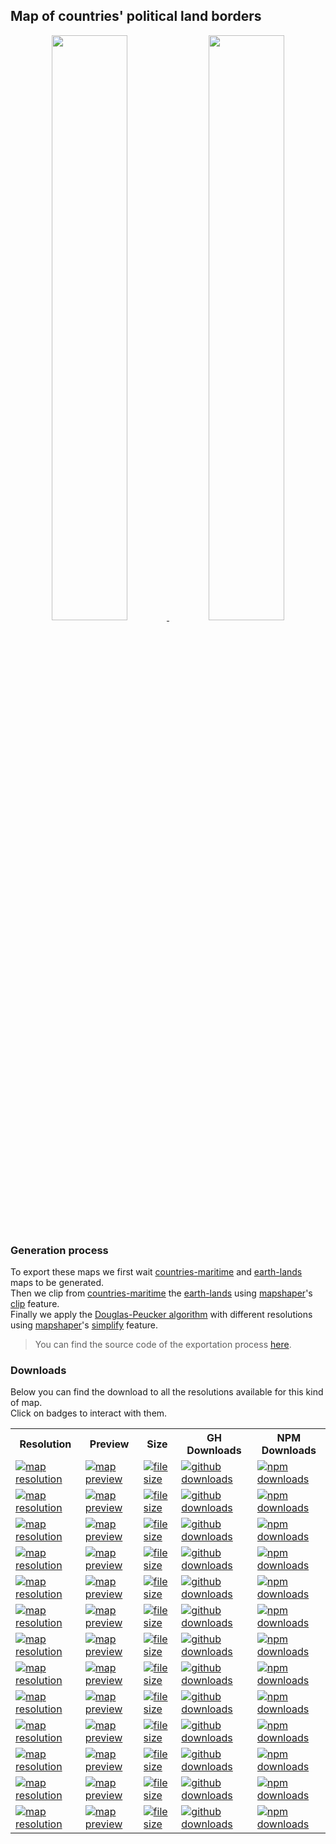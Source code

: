 ## Map of countries' political land borders
<p align="center">
  <a alt="see countries-land on mapshaper" href="http://mapshaper.org/?files=https://cdn.rawgit.com/simonepri/geo-maps/next/previews/countries-land.geo.json">
    <img src="https://raw.githubusercontent.com/simonepri/geo-maps/next/media/geo-maps-countries-land-shape.png" width ="49%"/>
  </a>
  <a alt="see countries-land on geojson.io" href="http://geojson.io/#data=data:text/x-url,https://cdn.rawgit.com/simonepri/geo-maps/next/previews/countries-land.geo.json">
    <img src="https://raw.githubusercontent.com/simonepri/geo-maps/next/media/geo-maps-countries-land-hover.png" width ="49%"/>
  </a>
</p>

### Generation process
To export these maps we first wait [countries-maritime](./countries-maritime.md) and [earth-lands](./earth-lands.md) maps to be generated.  
Then we clip from [countries-maritime](./countries-maritime.md) the [earth-lands](./earth-lands.md) using [mapshaper](https://github.com/mbloch/mapshaper)'s [clip](https://github.com/mbloch/mapshaper/wiki/Command-Reference#-clip) feature.  
Finally we apply the [Douglas-Peucker algorithm](https://en.wikipedia.org/wiki/Ramer%E2%80%93Douglas%E2%80%93Peucker_algorithm#Algorithm) with different resolutions using [mapshaper](https://github.com/mbloch/mapshaper)'s [simplify](https://github.com/mbloch/mapshaper/wiki/Command-Reference#-simplify) feature.

> You can find the source code of the exportation process [here](gulp/maps/countries-land.js).

### Downloads
Below you can find the download to all the resolutions available for this kind of map.  
Click on badges to interact with them.

<table>
  <tr>
    <th>Resolution</th>
    <th>Preview</th>
    <th>Size</th>
    <th>GH Downloads</th>
    <th>NPM Downloads</th>
  </tr>

  <tr>
    <td>
      <a href="#countries-land">
        <img src="https://img.shields.io/badge/resolution-1m-f1c40f.svg" alt="map resolution"/>
      </a>
    </td>
    <td>
      <a href="http://mapshaper.org/?files=https://unpkg.com/@geo-maps/countries-land-1m/map.geo.json">
        <img src="https://img.shields.io/badge/preview-mapshaper-1abc9c.svg" alt="map preview"/>
      </a>
    </td>
    <td>
      <a href="#countries-land">
        <img src="http://img.badgesize.io/https://unpkg.com/@geo-maps/countries-land-1m/map.geo.json" alt="file size"/>
      </a>
    </td>
    <td>
      <a href="https://github.com/simonepri/geo-maps/releases/download/v0.5.0/countries-land-1m.geo.json">
        <img src="https://img.shields.io/github/downloads/simonepri/geo-maps/latest/countries-land-1m.geo.json.svg" alt="github downloads"/>
      </a>
    </td>
    <td>
      <a href="https://www.npmjs.com/package/@geo-maps/countries-land-1m">
        <img src="https://img.shields.io/npm/dm/@geo-maps/countries-land-1m.svg" alt="npm downloads"/>
      </a>
    </td>
  </tr>

  <tr>
    <td>
      <a href="#countries-land">
        <img src="https://img.shields.io/badge/resolution-2m5-f1c40f.svg" alt="map resolution"/>
      </a>
    </td>
    <td>
      <a href="http://mapshaper.org/?files=https://unpkg.com/@geo-maps/countries-land-2m5/map.geo.json">
        <img src="https://img.shields.io/badge/preview-mapshaper-1abc9c.svg" alt="map preview"/>
      </a>
    </td>
    <td>
      <a href="#countries-land">
        <img src="http://img.badgesize.io/https://unpkg.com/@geo-maps/countries-land-2m5/map.geo.json" alt="file size"/>
      </a>
    </td>
    <td>
      <a href="https://github.com/simonepri/geo-maps/releases/download/v0.5.0/countries-land-2m5.geo.json">
        <img src="https://img.shields.io/github/downloads/simonepri/geo-maps/latest/countries-land-2m5.geo.json.svg" alt="github downloads"/>
      </a>
    </td>
    <td>
      <a href="https://www.npmjs.com/package/@geo-maps/countries-land-2m5">
        <img src="https://img.shields.io/npm/dm/@geo-maps/countries-land-2m5.svg" alt="npm downloads"/>
      </a>
    </td>
  </tr>

  <tr>
    <td>
      <a href="#countries-land">
        <img src="https://img.shields.io/badge/resolution-5m-f1c40f.svg" alt="map resolution"/>
      </a>
    </td>
    <td>
      <a href="http://mapshaper.org/?files=https://unpkg.com/@geo-maps/countries-land-5m/map.geo.json">
        <img src="https://img.shields.io/badge/preview-mapshaper-1abc9c.svg" alt="map preview"/>
      </a>
    </td>
    <td>
      <a href="#countries-land">
        <img src="http://img.badgesize.io/https://unpkg.com/@geo-maps/countries-land-5m/map.geo.json" alt="file size"/>
      </a>
    </td>
    <td>
      <a href="https://github.com/simonepri/geo-maps/releases/download/v0.5.0/countries-land-5m.geo.json">
        <img src="https://img.shields.io/github/downloads/simonepri/geo-maps/latest/countries-land-5m.geo.json.svg" alt="github downloads"/>
      </a>
    </td>
    <td>
      <a href="https://www.npmjs.com/package/@geo-maps/countries-land-5m">
        <img src="https://img.shields.io/npm/dm/@geo-maps/countries-land-5m.svg" alt="npm downloads"/>
      </a>
    </td>
  </tr>

  <tr>
    <td>
      <a href="#countries-land">
        <img src="https://img.shields.io/badge/resolution-10m-f1c40f.svg" alt="map resolution"/>
      </a>
    </td>
    <td>
      <a href="http://mapshaper.org/?files=https://unpkg.com/@geo-maps/countries-land-10m/map.geo.json">
        <img src="https://img.shields.io/badge/preview-mapshaper-1abc9c.svg" alt="map preview"/>
      </a>
    </td>
    <td>
      <a href="#countries-land">
        <img src="http://img.badgesize.io/https://unpkg.com/@geo-maps/countries-land-10m/map.geo.json" alt="file size"/>
      </a>
    </td>
    <td>
      <a href="https://github.com/simonepri/geo-maps/releases/download/v0.5.0/countries-land-10m.geo.json">
        <img src="https://img.shields.io/github/downloads/simonepri/geo-maps/latest/countries-land-10m.geo.json.svg" alt="github downloads"/>
      </a>
    </td>
    <td>
      <a href="https://www.npmjs.com/package/@geo-maps/countries-land-10m">
        <img src="https://img.shields.io/npm/dm/@geo-maps/countries-land-10m.svg" alt="npm downloads"/>
      </a>
    </td>
  </tr>

  <tr>
    <td>
      <a href="#countries-land">
        <img src="https://img.shields.io/badge/resolution-25m-f1c40f.svg" alt="map resolution"/>
      </a>
    </td>
    <td>
      <a href="http://mapshaper.org/?files=https://unpkg.com/@geo-maps/countries-land-25m/map.geo.json">
        <img src="https://img.shields.io/badge/preview-mapshaper-1abc9c.svg" alt="map preview"/>
      </a>
    </td>
    <td>
      <a href="#countries-land">
        <img src="http://img.badgesize.io/https://unpkg.com/@geo-maps/countries-land-25m/map.geo.json" alt="file size"/>
      </a>
    </td>
    <td>
      <a href="https://github.com/simonepri/geo-maps/releases/download/v0.5.0/countries-land-25m.geo.json">
        <img src="https://img.shields.io/github/downloads/simonepri/geo-maps/latest/countries-land-25m.geo.json.svg" alt="github downloads"/>
      </a>
    </td>
    <td>
      <a href="https://www.npmjs.com/package/@geo-maps/countries-land-25m">
        <img src="https://img.shields.io/npm/dm/@geo-maps/countries-land-25m.svg" alt="npm downloads"/>
      </a>
    </td>
  </tr>

  <tr>
    <td>
      <a href="#countries-land">
        <img src="https://img.shields.io/badge/resolution-50m-f1c40f.svg" alt="map resolution"/>
      </a>
    </td>
    <td>
      <a href="http://mapshaper.org/?files=https://unpkg.com/@geo-maps/countries-land-50m/map.geo.json">
        <img src="https://img.shields.io/badge/preview-mapshaper-1abc9c.svg" alt="map preview"/>
      </a>
    </td>
    <td>
      <a href="#countries-land">
        <img src="http://img.badgesize.io/https://unpkg.com/@geo-maps/countries-land-50m/map.geo.json" alt="file size"/>
      </a>
    </td>
    <td>
      <a href="https://github.com/simonepri/geo-maps/releases/download/v0.5.0/countries-land-50m.geo.json">
        <img src="https://img.shields.io/github/downloads/simonepri/geo-maps/latest/countries-land-50m.geo.json.svg" alt="github downloads"/>
      </a>
    </td>
    <td>
      <a href="https://www.npmjs.com/package/@geo-maps/countries-land-50m">
        <img src="https://img.shields.io/npm/dm/@geo-maps/countries-land-50m.svg" alt="npm downloads"/>
      </a>
    </td>
  </tr>

  <tr>
    <td>
      <a href="#countries-land">
        <img src="https://img.shields.io/badge/resolution-100m-f1c40f.svg" alt="map resolution"/>
      </a>
    </td>
    <td>
      <a href="http://mapshaper.org/?files=https://unpkg.com/@geo-maps/countries-land-100m/map.geo.json">
        <img src="https://img.shields.io/badge/preview-mapshaper-1abc9c.svg" alt="map preview"/>
      </a>
    </td>
    <td>
      <a href="#countries-land">
        <img src="http://img.badgesize.io/https://unpkg.com/@geo-maps/countries-land-100m/map.geo.json" alt="file size"/>
      </a>
    </td>
    <td>
      <a href="https://github.com/simonepri/geo-maps/releases/download/v0.5.0/countries-land-100m.geo.json">
        <img src="https://img.shields.io/github/downloads/simonepri/geo-maps/latest/countries-land-100m.geo.json.svg" alt="github downloads"/>
      </a>
    </td>
    <td>
      <a href="https://www.npmjs.com/package/@geo-maps/countries-land-100m">
        <img src="https://img.shields.io/npm/dm/@geo-maps/countries-land-100m.svg" alt="npm downloads"/>
      </a>
    </td>
  </tr>

  <tr>
    <td>
      <a href="#countries-land">
        <img src="https://img.shields.io/badge/resolution-250m-f1c40f.svg" alt="map resolution"/>
      </a>
    </td>
    <td>
      <a href="http://mapshaper.org/?files=https://unpkg.com/@geo-maps/countries-land-250m/map.geo.json">
        <img src="https://img.shields.io/badge/preview-mapshaper-1abc9c.svg" alt="map preview"/>
      </a>
    </td>
    <td>
      <a href="#countries-land">
        <img src="http://img.badgesize.io/https://unpkg.com/@geo-maps/countries-land-250m/map.geo.json" alt="file size"/>
      </a>
    </td>
    <td>
      <a href="https://github.com/simonepri/geo-maps/releases/download/v0.5.0/countries-land-250m.geo.json">
        <img src="https://img.shields.io/github/downloads/simonepri/geo-maps/latest/countries-land-250m.geo.json.svg" alt="github downloads"/>
      </a>
    </td>
    <td>
      <a href="https://www.npmjs.com/package/@geo-maps/countries-land-250m">
        <img src="https://img.shields.io/npm/dm/@geo-maps/countries-land-250m.svg" alt="npm downloads"/>
      </a>
    </td>
  </tr>

  <tr>
    <td>
      <a href="#countries-land">
        <img src="https://img.shields.io/badge/resolution-500m-f1c40f.svg" alt="map resolution"/>
      </a>
    </td>
    <td>
      <a href="http://mapshaper.org/?files=https://unpkg.com/@geo-maps/countries-land-500m/map.geo.json">
        <img src="https://img.shields.io/badge/preview-mapshaper-1abc9c.svg" alt="map preview"/>
      </a>
    </td>
    <td>
      <a href="#countries-land">
        <img src="http://img.badgesize.io/https://unpkg.com/@geo-maps/countries-land-500m/map.geo.json" alt="file size"/>
      </a>
    </td>
    <td>
      <a href="https://github.com/simonepri/geo-maps/releases/download/v0.5.0/countries-land-500m.geo.json">
        <img src="https://img.shields.io/github/downloads/simonepri/geo-maps/latest/countries-land-500m.geo.json.svg" alt="github downloads"/>
      </a>
    </td>
    <td>
      <a href="https://www.npmjs.com/package/@geo-maps/countries-land-500m">
        <img src="https://img.shields.io/npm/dm/@geo-maps/countries-land-500m.svg" alt="npm downloads"/>
      </a>
    </td>
  </tr>

  <tr>
    <td>
      <a href="#countries-land">
        <img src="https://img.shields.io/badge/resolution-1km-f1c40f.svg" alt="map resolution"/>
      </a>
    </td>
    <td>
      <a href="http://mapshaper.org/?files=https://unpkg.com/@geo-maps/countries-land-1km/map.geo.json">
        <img src="https://img.shields.io/badge/preview-mapshaper-1abc9c.svg" alt="map preview"/>
      </a>
    </td>
    <td>
      <a href="#countries-land">
        <img src="http://img.badgesize.io/https://unpkg.com/@geo-maps/countries-land-1km/map.geo.json" alt="file size"/>
      </a>
    </td>
    <td>
      <a href="https://github.com/simonepri/geo-maps/releases/download/v0.5.0/countries-land-1km.geo.json">
        <img src="https://img.shields.io/github/downloads/simonepri/geo-maps/latest/countries-land-1km.geo.json.svg" alt="github downloads"/>
      </a>
    </td>
    <td>
      <a href="https://www.npmjs.com/package/@geo-maps/countries-land-1km">
        <img src="https://img.shields.io/npm/dm/@geo-maps/countries-land-1km.svg" alt="npm downloads"/>
      </a>
    </td>
  </tr>

  <tr>
    <td>
      <a href="#countries-land">
        <img src="https://img.shields.io/badge/resolution-2km5-f1c40f.svg" alt="map resolution"/>
      </a>
    </td>
    <td>
      <a href="http://mapshaper.org/?files=https://unpkg.com/@geo-maps/countries-land-2km5/map.geo.json">
        <img src="https://img.shields.io/badge/preview-mapshaper-1abc9c.svg" alt="map preview"/>
      </a>
    </td>
    <td>
      <a href="#countries-land">
        <img src="http://img.badgesize.io/https://unpkg.com/@geo-maps/countries-land-2km5/map.geo.json" alt="file size"/>
      </a>
    </td>
    <td>
      <a href="https://github.com/simonepri/geo-maps/releases/download/v0.5.0/countries-land-2km5.geo.json">
        <img src="https://img.shields.io/github/downloads/simonepri/geo-maps/latest/countries-land-2km5.geo.json.svg" alt="github downloads"/>
      </a>
    </td>
    <td>
      <a href="https://www.npmjs.com/package/@geo-maps/countries-land-2km5">
        <img src="https://img.shields.io/npm/dm/@geo-maps/countries-land-2km5.svg" alt="npm downloads"/>
      </a>
    </td>
  </tr>

  <tr>
    <td>
      <a href="#countries-land">
        <img src="https://img.shields.io/badge/resolution-5km-f1c40f.svg" alt="map resolution"/>
      </a>
    </td>
    <td>
      <a href="http://mapshaper.org/?files=https://unpkg.com/@geo-maps/countries-land-5km/map.geo.json">
        <img src="https://img.shields.io/badge/preview-mapshaper-1abc9c.svg" alt="map preview"/>
      </a>
    </td>
    <td>
      <a href="#countries-land">
        <img src="http://img.badgesize.io/https://unpkg.com/@geo-maps/countries-land-5km/map.geo.json" alt="file size"/>
      </a>
    </td>
    <td>
      <a href="https://github.com/simonepri/geo-maps/releases/download/v0.5.0/countries-land-5km.geo.json">
        <img src="https://img.shields.io/github/downloads/simonepri/geo-maps/latest/countries-land-5km.geo.json.svg" alt="github downloads"/>
      </a>
    </td>
    <td>
      <a href="https://www.npmjs.com/package/@geo-maps/countries-land-5km">
        <img src="https://img.shields.io/npm/dm/@geo-maps/countries-land-5km.svg" alt="npm downloads"/>
      </a>
    </td>
  </tr>

  <tr>
    <td>
      <a href="#countries-land">
        <img src="https://img.shields.io/badge/resolution-10km-f1c40f.svg" alt="map resolution"/>
      </a>
    </td>
    <td>
      <a href="http://mapshaper.org/?files=https://unpkg.com/@geo-maps/countries-land-10km/map.geo.json">
        <img src="https://img.shields.io/badge/preview-mapshaper-1abc9c.svg" alt="map preview"/>
      </a>
    </td>
    <td>
      <a href="#countries-land">
        <img src="http://img.badgesize.io/https://unpkg.com/@geo-maps/countries-land-10km/map.geo.json" alt="file size"/>
      </a>
    </td>
    <td>
      <a href="https://github.com/simonepri/geo-maps/releases/download/v0.5.0/countries-land-10km.geo.json">
        <img src="https://img.shields.io/github/downloads/simonepri/geo-maps/latest/countries-land-10km.geo.json.svg" alt="github downloads"/>
      </a>
    </td>
    <td>
      <a href="https://www.npmjs.com/package/@geo-maps/countries-land-10km">
        <img src="https://img.shields.io/npm/dm/@geo-maps/countries-land-10km.svg" alt="npm downloads"/>
      </a>
    </td>
  </tr>
</table>
